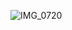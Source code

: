 ![IMG_0720](https://github.com/farmJun/workout-farmJun/assets/101688752/1c576ff3-da1a-4108-88bb-55176514fcbb)
